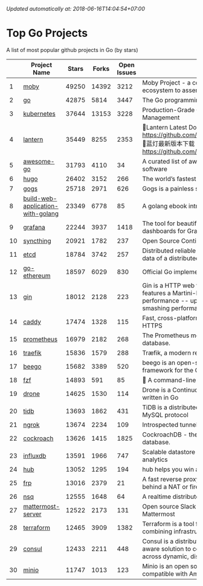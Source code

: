 *Updated automatically at: 2018-06-16T14:04:54+07:00* 
# Top Go Projects
A list of most popular github projects in Go (by stars)

|    | Project Name | Stars | Forks | Open Issues | Description |
| -- | ------------ | ----- | ----- | ----------- | ----------- |
| 1 | [moby](https://github.com/moby/moby) | 49250 | 14392 | 3212 | Moby Project - a collaborative project for the container ecosystem to assemble container-based systems |
| 2 | [go](https://github.com/golang/go) | 42875 | 5814 | 3447 | The Go programming language |
| 3 | [kubernetes](https://github.com/kubernetes/kubernetes) | 37644 | 13153 | 3228 | Production-Grade Container Scheduling and Management |
| 4 | [lantern](https://github.com/getlantern/lantern) | 35449 | 8255 | 2353 | 🔴Lantern Latest Download https://github.com/getlantern/lantern/releases/tag/latest 🔴蓝灯最新版本下载 https://github.com/getlantern/forum/issues/833 🔴  |
| 5 | [awesome-go](https://github.com/avelino/awesome-go) | 31793 | 4110 | 34 | A curated list of awesome Go frameworks, libraries and software |
| 6 | [hugo](https://github.com/gohugoio/hugo) | 26402 | 3152 | 266 | The world’s fastest framework for building websites. |
| 7 | [gogs](https://github.com/gogs/gogs) | 25718 | 2971 | 626 | Gogs is a painless self-hosted Git service. |
| 8 | [build-web-application-with-golang](https://github.com/astaxie/build-web-application-with-golang) | 23349 | 6778 | 85 | A golang ebook intro how to build a web with golang |
| 9 | [grafana](https://github.com/grafana/grafana) | 22244 | 3937 | 1418 | The tool for beautiful monitoring and metric analytics & dashboards for Graphite, InfluxDB & Prometheus & More |
| 10 | [syncthing](https://github.com/syncthing/syncthing) | 20921 | 1782 | 237 | Open Source Continuous File Synchronization |
| 11 | [etcd](https://github.com/coreos/etcd) | 18784 | 3742 | 257 | Distributed reliable key-value store for the most critical data of a distributed system |
| 12 | [go-ethereum](https://github.com/ethereum/go-ethereum) | 18597 | 6029 | 830 | Official Go implementation of the Ethereum protocol |
| 13 | [gin](https://github.com/gin-gonic/gin) | 18012 | 2128 | 223 | Gin is a HTTP web framework written in Go (Golang). It features a Martini-like API with much better performance -- up to 40 times faster. If you need smashing performance, get yourself some Gin. |
| 14 | [caddy](https://github.com/mholt/caddy) | 17474 | 1328 | 115 | Fast, cross-platform HTTP/2 web server with automatic HTTPS |
| 15 | [prometheus](https://github.com/prometheus/prometheus) | 16979 | 2182 | 268 | The Prometheus monitoring system and time series database. |
| 16 | [traefik](https://github.com/containous/traefik) | 15836 | 1579 | 288 | Træfik, a modern reverse proxy |
| 17 | [beego](https://github.com/astaxie/beego) | 15682 | 3389 | 520 | beego is an open-source, high-performance web framework for the Go programming language. |
| 18 | [fzf](https://github.com/junegunn/fzf) | 14893 | 591 | 85 | :cherry_blossom: A command-line fuzzy finder |
| 19 | [drone](https://github.com/drone/drone) | 14625 | 1530 | 114 | Drone is a Continuous Delivery platform built on Docker, written in Go |
| 20 | [tidb](https://github.com/pingcap/tidb) | 13693 | 1862 | 431 | TiDB is a distributed HTAP database compatible with the MySQL protocol  |
| 21 | [ngrok](https://github.com/inconshreveable/ngrok) | 13674 | 2234 | 109 | Introspected tunnels to localhost |
| 22 | [cockroach](https://github.com/cockroachdb/cockroach) | 13626 | 1415 | 1825 | CockroachDB - the open source, cloud-native SQL database. |
| 23 | [influxdb](https://github.com/influxdata/influxdb) | 13591 | 1966 | 747 | Scalable datastore for metrics, events, and real-time analytics |
| 24 | [hub](https://github.com/github/hub) | 13052 | 1295 | 194 | hub helps you win at git. |
| 25 | [frp](https://github.com/fatedier/frp) | 13016 | 2379 | 21 | A fast reverse proxy to help you expose a local server behind a NAT or firewall to the internet. |
| 26 | [nsq](https://github.com/nsqio/nsq) | 12555 | 1648 | 64 | A realtime distributed messaging platform |
| 27 | [mattermost-server](https://github.com/mattermost/mattermost-server) | 12522 | 2173 | 131 | Open source Slack-alternative in Golang and React - Mattermost |
| 28 | [terraform](https://github.com/hashicorp/terraform) | 12465 | 3909 | 1382 | Terraform is a tool for building, changing, and combining infrastructure safely and efficiently. |
| 29 | [consul](https://github.com/hashicorp/consul) | 12433 | 2211 | 448 | Consul is a distributed, highly available, and data center aware solution to connect and configure applications across dynamic, distributed infrastructure. |
| 30 | [minio](https://github.com/minio/minio) | 11747 | 1013 | 123 | Minio is an open source object storage server compatible with Amazon S3 APIs |
